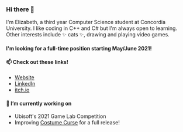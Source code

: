 ### Hi there 👋

I'm Elizabeth, a third year Computer Science student at Concordia University.
I like coding in C++ and C# but I'm always open to learning. Other interests include ✨ cats ✨, drawing and playing video games.

#### I'm looking for a full-time position starting May/June 2021!

#### 📫 Check out these links!
- [Website](https://eli-lam.github.io/)
- [LinkedIn](https://linkedin.com/in/elilam)
- [itch.io](https://nammmae.itch.io/)

#### 🔭 I’m currently working on
- Ubisoft's 2021 Game Lab Competition
- Improving [Costume Curse](https://thegamedjs.itch.io/costume-curse) for a full release!
